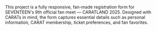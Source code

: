 This project is a fully responsive, fan-made registration form for SEVENTEEN's 9th official fan meet — CARATLAND 2025. Designed with CARATs in mind, the form captures essential details such as personal information, CARAT membership, ticket preferences, and fan favorites.
